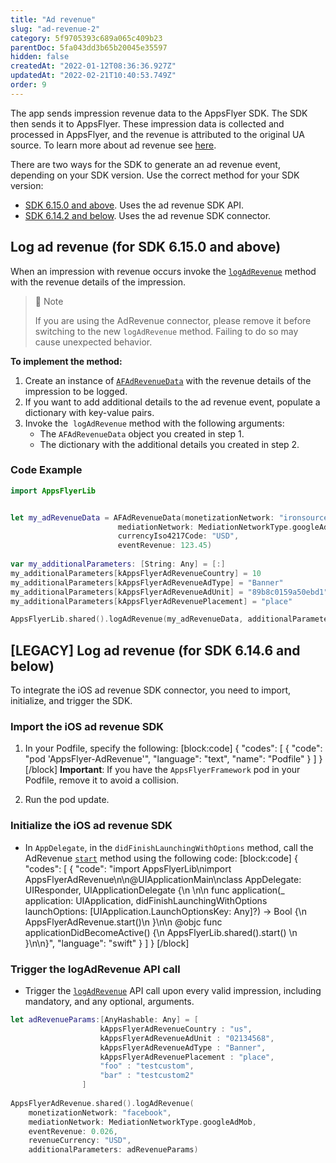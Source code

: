 ```yaml
---
title: "Ad revenue"
slug: "ad-revenue-2"
category: 5f9705393c689a065c409b23
parentDoc: 5fa043dd3b65b20045e35597
hidden: false
createdAt: "2022-01-12T08:36:36.927Z"
updatedAt: "2022-02-21T10:40:53.749Z"
order: 9
---
```

The app sends impression revenue data to the AppsFlyer SDK. The SDK then sends it to AppsFlyer. These impression data is collected and processed in AppsFlyer, and the revenue is attributed to the original UA source. To learn more about ad revenue see [here](https://support.appsflyer.com/hc/en-us/articles/217490046#connect-to-ad-revenue-integrated-partners).

There are two ways for the SDK to generate an ad revenue event, depending on your SDK version. Use the correct method for your SDK version:
- [SDK 6.15.0 and above](#log-ad-revenue-for-sdk-6150-and-above). Uses the ad revenue SDK API.
- [SDK 6.14.2 and below](#log-ad-revenue-for-sdk-6146-and-below). Uses the ad revenue SDK connector.

## Log ad revenue (for SDK 6.15.0 and above)

When an impression with revenue occurs invoke the [`logAdRevenue`](doc:ios-sdk-reference-appsflyerlib#logadrevenue) method with the revenue details of the impression.  

> 📘 Note
> 
> If you are using the AdRevenue connector, please remove it before switching to the new `logAdRevenue` method. Failing to do so may cause unexpected behavior.


**To implement the method:**

1. Create an instance of [`AFAdRevenueData`](doc:ios-sdk-reference-appsflyerlib#afadrevenuedata) with the revenue details of the impression to be logged.  
2. If you want to add additional details to the ad revenue event, populate a dictionary with key-value pairs.
3. Invoke the  `logAdRevenue` method with the following arguments:
    - The `AFAdRevenueData` object you created in step 1.
    - The dictionary with the additional details you created in step 2.

### Code Example

```swift
import AppsFlyerLib


let my_adRevenueData = AFAdRevenueData(monetizationNetwork: "ironsource",
                        mediationNetwork: MediationNetworkType.googleAdMob,
                        currencyIso4217Code: "USD",
                        eventRevenue: 123.45)
        
var my_additionalParameters: [String: Any] = [:]
my_additionalParameters[kAppsFlyerAdRevenueCountry] = 10
my_additionalParameters[kAppsFlyerAdRevenueAdType] = "Banner"
my_additionalParameters[kAppsFlyerAdRevenueAdUnit] = "89b8c0159a50ebd1"
my_additionalParameters[kAppsFlyerAdRevenuePlacement] = "place"

AppsFlyerLib.shared().logAdRevenue(my_adRevenueData, additionalParameters: my_additionalParameters)
```
## [LEGACY] Log ad revenue (for SDK 6.14.6 and below)

To integrate the iOS ad revenue SDK connector, you need to import, initialize, and trigger the SDK.

### Import the iOS ad revenue SDK

1. In your Podfile, specify the following: 
[block:code]
{
  "codes": [
    {
      "code": "pod 'AppsFlyer-AdRevenue'",
      "language": "text",
      "name": "Podfile"
    }
  ]
}
[/block]
**Important**: If you have the `AppsFlyerFramework` pod in your Podfile, remove it to avoid a collision.

2. Run the pod update.

### Initialize the iOS ad revenue SDK

- In `AppDelegate`, in the `didFinishLaunchingWithOptions` method, call the AdRevenue [`start`](https://dev.appsflyer.com/hc/docs/appsflyeradrevenue-1#start) method using the following code:
[block:code]
{
  "codes": [
    {
      "code": "import AppsFlyerLib\nimport AppsFlyerAdRevenue\n\n@UIApplicationMain\nclass AppDelegate: UIResponder, UIApplicationDelegate {\n  \n\n    func application(_ application: UIApplication, didFinishLaunchingWithOptions launchOptions: [UIApplication.LaunchOptionsKey: Any]?) -> Bool {\n       AppsFlyerAdRevenue.start()\n    }\n\n     @objc func applicationDidBecomeActive() {\n        AppsFlyerLib.shared().start()        \n    }\n\n}",
      "language": "swift"
    }
  ]
}
[/block]
### Trigger the logAdRevenue API call

- Trigger the [`logAdRevenue`](https://dev.appsflyer.com/hc/docs/appsflyeradrevenue-1#logadrevenue) API call upon every valid impression, including mandatory, and any optional, arguments.

```swift
let adRevenueParams:[AnyHashable: Any] = [
                    kAppsFlyerAdRevenueCountry : "us",
                    kAppsFlyerAdRevenueAdUnit : "02134568",
                    kAppsFlyerAdRevenueAdType : "Banner",
                    kAppsFlyerAdRevenuePlacement : "place",
                    "foo" : "testcustom",
                    "bar" : "testcustom2"
                ]
                
AppsFlyerAdRevenue.shared().logAdRevenue(
    monetizationNetwork: "facebook",
    mediationNetwork: MediationNetworkType.googleAdMob,
    eventRevenue: 0.026,
    revenueCurrency: "USD",
    additionalParameters: adRevenueParams)
```

